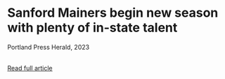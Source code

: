 # Sanford Mainers begin new season with plenty of in-state talent
Portland Press Herald, 2023  
<br>

[<i class="fa-solid fa-up-right-from-square"></i> Read full article](https://www.pressherald.com/2023/06/15/sanford-mainers-begin-new-season-with-plenty-of-in-state-talent/)
